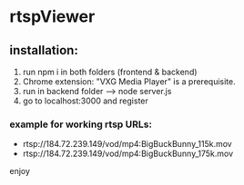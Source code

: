 # rtspViewer

## installation: 
1) run npm i in both folders (frontend & backend)
2) Chrome extension: "VXG Media Player" is a prerequisite.
3) run in backend folder --> node server.js
4) go to localhost:3000  and register

### example for working rtsp URLs:
* rtsp://184.72.239.149/vod/mp4:BigBuckBunny_115k.mov
* rtsp://184.72.239.149/vod/mp4:BigBuckBunny_175k.mov


enjoy
